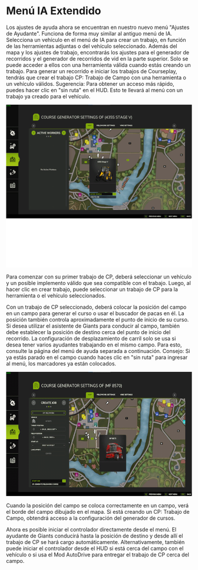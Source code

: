 # Menú IA Extendido


Los ajustes de ayuda ahora se encuentran en nuestro nuevo menú "Ajustes de Ayudante".
Funciona de forma muy similar al antiguo menú de IA.
Selecciona un vehículo en el menú de IA para crear un trabajo, en función de las herramientas adjuntas o del vehículo seleccionado.
Además del mapa y los ajustes de trabajo, encontrarás los ajustes para el generador de recorridos y el generador de recorridos de vid en la parte superior. Solo se puede acceder a ellos con una herramienta válida cuando estás creando un trabajo.
Para generar un recorrido e iniciar los trabajos de Courseplay, tendrás que crear el trabajo CP: Trabajo de Campo con una herramienta o un vehículo válidos.
Sugerencia: Para obtener un acceso más rápido, puedes hacer clic en "sin ruta" en el HUD. Esto te llevará al menú con un trabajo ya creado para el vehículo.


![Image](/translation_data/startjobmenuhelp_0_0_1024_895.png)


Para comenzar con su primer trabajo de CP, deberá seleccionar un vehículo y un posible implemento válido que sea compatible con el trabajo.
Luego, al hacer clic en crear trabajo, puede seleccionar un trabajo de CP para la herramienta o el vehículo seleccionados.



Con un trabajo de CP seleccionado, deberá colocar la posición del campo en un campo para generar el curso o usar el buscador de pacas en él.
La posición también controla aproximadamente el punto de inicio de su curso.
Si desea utilizar el asistente de Giants para conducir al campo, también debe establecer la posición de destino cerca del punto de inicio del recorrido.
La configuración de desplazamiento de carril solo se usa si desea tener varios ayudantes trabajando en el mismo campo. Para esto, consulte la página del menú de ayuda separada a continuación.
Consejo: Si ya estás parado en el campo cuando haces clic en "sin ruta" para ingresar al menú, los marcadores ya están colocados.


![Image](/translation_data/readyjobmenuhelp_0_0_765_510.png)


Cuando la posición del campo se coloca correctamente en un campo, verá el borde del campo dibujado en el mapa.
Si está creando un CP: Trabajo de Campo, obtendrá acceso a la configuración del generador de cursos.



Ahora es posible iniciar el controlador directamente desde el menú. El ayudante de Giants conducirá hasta la posición de destino y desde allí el trabajo de CP se hará cargo automáticamente.
Alternativamente, también puede iniciar el controlador desde el HUD si está cerca del campo con el vehículo o si usa el Mod AutoDrive para entregar el trabajo de CP cerca del campo.



